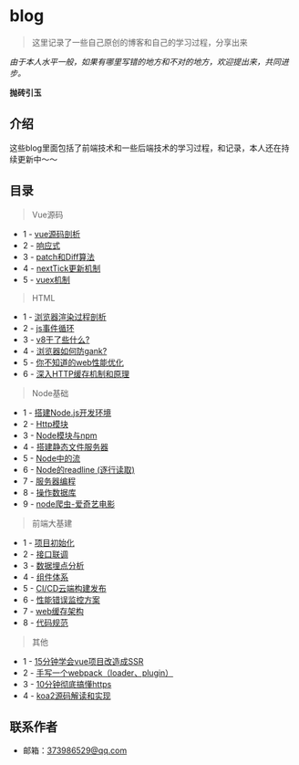 # blog

> 这里记录了一些自己原创的博客和自己的学习过程，分享出来

*由于本人水平一般，如果有哪里写错的地方和不对的地方，欢迎提出来，共同进步。*  


**抛砖引玉**

## 介绍

这些blog里面包括了前端技术和一些后端技术的学习过程，和记录，本人还在持续更新中～～

## 目录
>Vue源码
- 1 - [vue源码剖析](/vue/vue源码剖析.md)
- 2 - [响应式](/vue/响应式.md)
- 3 - [patch和Diff算法](/vue/patch和Diff算法.md)
- 4 - [nextTick更新机制](/vue/nextTick更新机制.md)
- 5 - [vuex机制](/vue/vuex机制.md)
>HTML
- 1 - [浏览器渲染过程剖析](/html/浏览器渲染过程剖析.md)
- 2 - [js事件循环](/html/js事件循环.md)
- 3 - [v8干了些什么?](/html/v8干了些什么.md)
- 4 - [浏览器如何防gank?](/html/浏览器如何防gank.md)
- 5 - [你不知道的web性能优化](/html/你不知道的web性能优化.md)
- 6 - [深入HTTP缓存机制和原理](/html/深入HTTP缓存机制和原理.md)
>Node基础
- 1 - [搭建Node.js开发环境](/node/lesson1)
- 2 - [Http模块](/node/lesson2)
- 3 - [Node模块与npm](/node/lesson3)
- 4 - [搭建静态文件服务器](/node/lesson4)
- 5 - [Node中的流](/node/lesson5)
- 6 - [Node的readline (逐行读取)](/node/lesson6)
- 7 - [服务器编程](/node/lesson7)
- 8 - [操作数据库](/node/lesson8)
- 9 - [node爬虫-爱奇艺电影](/node/lesson9)
> 前端大基建
- 1 - [项目初始化](/base/k-cli)
- 2 - [接口联调](/base/RAP)
- 3 - [数据埋点分析](/base/GA)
- 4 - [组件体系](/base/k-components)
- 5 - [CI/CD云端构建发布](/base/Gitlab-cicd)
- 6 - [性能错误监控方案](/base/sentry)
- 7 - [web缓存架构](/base/cashe)
- 8 - [代码规范](/base/code)
> 其他
- 1 - [15分钟学会vue项目改造成SSR](/other/SSR)
- 2 - [手写一个webpack（loader、plugin）](/other/kwebpack)
- 3 - [10分钟彻底搞懂https](/other/https)
- 4 - [koa2源码解读和实现](/other/k-koa)

## 联系作者

- 邮箱：[373986529@qq.com](mailto:373986529@qq.com)

